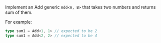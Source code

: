 Implement an Add generic `Add<A, B>` that takes two numbers and returns sum of them.

For example:
```ts
type sum1 = Add<1, 1> // expected to be 2
type sum1 = Add<2, 2> // expected to be 4
```
